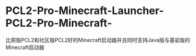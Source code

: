 # PCL2-Pro-Minecraft-Launcher-PCL2-Pro-Minecraft-
比原版PCL2和社区版PCL2好的Minecraft启动器并且同时支持Java版与基岩版的Minecraft启动器
